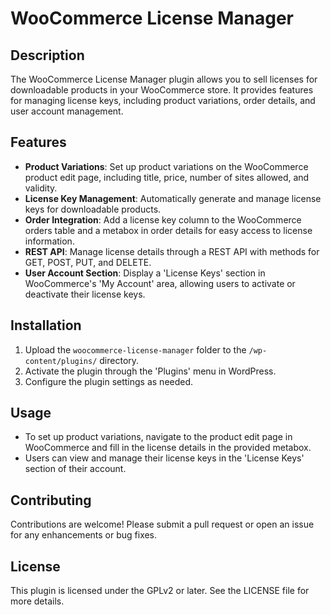 # WooCommerce License Manager

## Description
The WooCommerce License Manager plugin allows you to sell licenses for downloadable products in your WooCommerce store. It provides features for managing license keys, including product variations, order details, and user account management.

## Features
- **Product Variations**: Set up product variations on the WooCommerce product edit page, including title, price, number of sites allowed, and validity.
- **License Key Management**: Automatically generate and manage license keys for downloadable products.
- **Order Integration**: Add a license key column to the WooCommerce orders table and a metabox in order details for easy access to license information.
- **REST API**: Manage license details through a REST API with methods for GET, POST, PUT, and DELETE.
- **User Account Section**: Display a 'License Keys' section in WooCommerce's 'My Account' area, allowing users to activate or deactivate their license keys.

## Installation
1. Upload the `woocommerce-license-manager` folder to the `/wp-content/plugins/` directory.
2. Activate the plugin through the 'Plugins' menu in WordPress.
3. Configure the plugin settings as needed.

## Usage
- To set up product variations, navigate to the product edit page in WooCommerce and fill in the license details in the provided metabox.
- Users can view and manage their license keys in the 'License Keys' section of their account.

## Contributing
Contributions are welcome! Please submit a pull request or open an issue for any enhancements or bug fixes.

## License
This plugin is licensed under the GPLv2 or later. See the LICENSE file for more details.